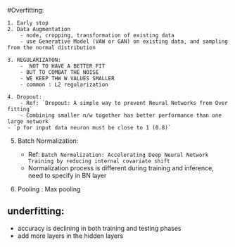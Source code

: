 #Overfitting:

	1. Early stop
	2. Data Augmentation
		- node, cropping, transformation of existing data
		- use Generative Model (VAW or GAN) on existing data, and sampling from the normal distribution 

	3. REGULARIZATON:
		-  NOT TO HAVE A BETTER FIT
		- BUT TO COMBAT THE NOISE
		- WE KEEP THW W VALUES SMALLER
		- common : L2 regularization

	4. Dropout:
		- Ref: `Dropout: A simple way to prevent Neural Networks from Over fitting`
		- Combining smaller n/w together has better performance than one large network
    - `p for input data neuron must be close to 1 (0.8)`

  5. Batch Normalization:
		- Ref: `Batch Normalization: Accelerating Deep Neural Network Training by reducing internal covariate shift`
		- Normalization process is different during training and inference, need to specify in BN layer

   6. Pooling : Max pooling

## underfitting:
  - accuracy is declining in both training and testing phases
  - add more layers in the hidden layers

